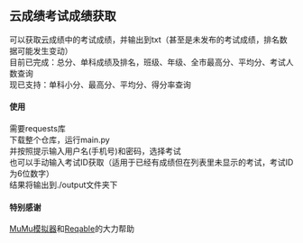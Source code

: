 ## 云成绩考试成绩获取
可以获取云成绩中的考试成绩，并输出到txt（甚至是未发布的考试成绩，排名数据可能发生变动）<br>
目前已完成：总分、单科成绩及排名，班级、年级、全市最高分、平均分、考试人数查询<br>
现已支持：单科小分、最高分、平均分、得分率查询

#### 使用
需要requests库<br>
下载整个仓库，运行main.py<br>
并按照提示输入用户名(手机号)和密码，选择考试<br>
也可以手动输入考试ID获取（适用于已经有成绩但在列表里未显示的考试，考试ID为6位数字）<br>
结果将输出到./output文件夹下

#### 特别感谢
[MuMu模拟器](https://mumu.163.com/)和[Reqable](https://reqable.com/)的大力帮助
